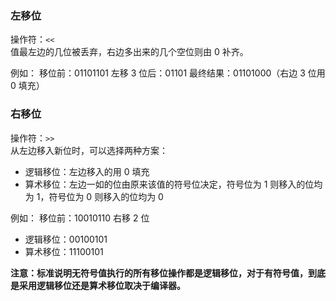   

### 左移位

操作符：`<<`  
值最左边的几位被丢弃，右边多出来的几个空位则由 0 补齐。

例如：
移位前：01101101
左移 3 位后：01101
最终结果：01101000（右边 3 位用 0 填充）
  
### 右移位

操作符：`>>`  
从左边移入新位时，可以选择两种方案：
-   逻辑移位：左边移入的用 0 填充
-   算术移位：左边一如的位由原来该值的符号位决定，符号位为 1 则移入的位均为 1，符号位为 0 则移入的位均为 0

例如：
移位前：10010110
右移 2 位
- 逻辑移位：00100101
- 算术移位：11100101

**注意：标准说明无符号值执行的所有移位操作都是逻辑移位，对于有符号值，到底是采用逻辑移位还是算术移位取决于编译器。**